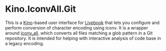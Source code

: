 # Kino.IconvAll.Git

This is a [Kino](https://github.com/livebook-dev/kino)-based user interface for
[Livebook](https://livebook.dev/) that lets you configure and perform conversion
of character encoding using iconv. It is a wrapper around
[iconv_all](https://github.com/akirak/iconv_all), which converts all files
matching a glob pattern in a Git repository. It is intended for helping with
interactive analysis of code base in a legacy encoding.
